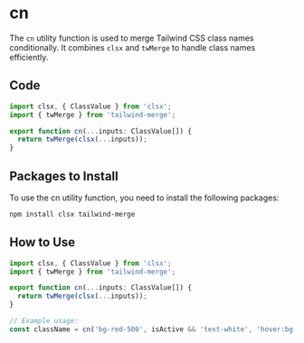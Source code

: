 # cn

The `cn` utility function is used to merge Tailwind CSS class names conditionally. It combines `clsx` and `twMerge` to handle class names efficiently.

## Code

```ts
import clsx, { ClassValue } from 'clsx';
import { twMerge } from 'tailwind-merge';

export function cn(...inputs: ClassValue[]) {
  return twMerge(clsx(...inputs));
}
```
## Packages to Install

To use the cn utility function, you need to install the following packages:

```sh
npm install clsx tailwind-merge
```

## How to Use

```ts
import clsx, { ClassValue } from 'clsx';
import { twMerge } from 'tailwind-merge';

export function cn(...inputs: ClassValue[]) {
  return twMerge(clsx(...inputs));
}

// Example usage:
const className = cn('bg-red-500', isActive && 'text-white', 'hover:bg-red-700');
